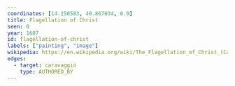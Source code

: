 ```yaml
---
coordinates: [14.250583, 40.867034, 0.0]
title: Flagellation of Christ
seen: 0
year: 1607
id: flagellation-of-christ
labels: ["painting", "image"]
wikipedia: https://en.wikipedia.org/wiki/The_Flagellation_of_Christ_(Caravaggio)
edges:
  - target: caravaggio
    type: AUTHORED_BY
---
```

